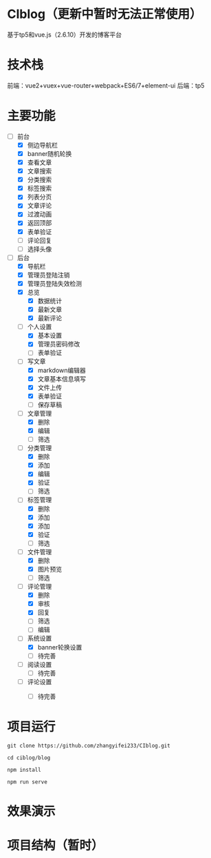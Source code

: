 # CIblog（更新中暂时无法正常使用）
基于tp5和vue.js（2.6.10）开发的博客平台

# 技术栈
前端：vue2+vuex+vue-router+webpack+ES6/7+element-ui
后端：tp5

# 主要功能
- [ ] 前台
    - [x] 侧边导航栏
    - [x] banner随机轮换
    - [x] 查看文章
    - [x] 文章搜索
    - [x] 分类搜索
    - [x] 标签搜索
    - [x] 列表分页
    - [x] 文章评论
    - [x] 过渡动画  
    - [x] 返回顶部
    - [x] 表单验证
    - [ ] 评论回复
    - [ ] 选择头像
- [ ] 后台
    - [x] 导航栏
    - [x] 管理员登陆注销
    - [x] 管理员登陆失效检测
    - [x] 总览
        - [x] 数据统计
        - [x] 最新文章
        - [x] 最新评论
    - [ ] 个人设置
        - [x] 基本设置
        - [x] 管理员密码修改
        - [ ] 表单验证
    - [ ] 写文章
        - [x] markdown编辑器
        - [x] 文章基本信息填写
        - [x] 文件上传
        - [x] 表单验证
        - [ ] 保存草稿
    - [ ] 文章管理
        - [x] 删除
        - [x] 编辑
        - [ ] 筛选
    - [ ] 分类管理
        - [x] 删除
        - [x] 添加
        - [x] 编辑
        - [x] 验证
        - [ ] 筛选
    - [ ] 标签管理
        - [x] 删除
        - [x] 添加
        - [x] 添加
        - [x] 验证
        - [ ] 筛选
    - [ ] 文件管理
        - [x] 删除
        - [x] 图片预览
        - [ ] 筛选
    - [ ] 评论管理
        - [x] 删除
        - [x] 审核
        - [X] 回复
        - [ ] 筛选
        - [ ] 编辑
    - [ ] 系统设置
        - [x] banner轮换设置
        - [ ] 待完善
    - [ ] 阅读设置
        - [ ] 待完善
    - [ ] 评论设置
        - [ ] 待完善


# 项目运行

`git clone https://github.com/zhangyifei233/CIblog.git`

`cd ciblog/blog`

`npm install`

`npm run serve`

# 效果演示


# 项目结构（暂时）

